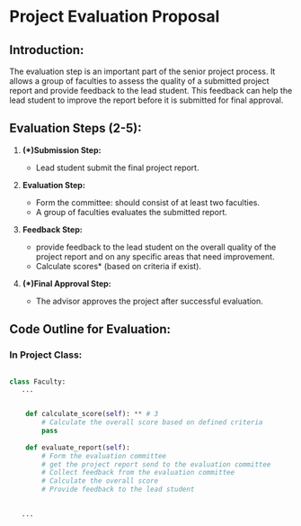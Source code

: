 # Project Evaluation Proposal

## Introduction:

The evaluation step is an important part of the senior project process. It allows a group of faculties to assess the quality of a submitted project report and provide feedback to the lead student. This feedback can help the lead student to improve the report before it is submitted for final approval.

## Evaluation Steps (2-5):

1. **(*)Submission Step:**
   - Lead student submit the final project report.

2. **Evaluation Step:**
   - Form the committee: should consist of at least two faculties.
   - A group of faculties evaluates the submitted report.

3. **Feedback Step:**
   - provide feedback to the lead student on the overall quality of the project report and on any specific areas that need improvement.
   - Calculate scores* (based on criteria if exist).

4. **(*)Final Approval Step:**
   - The advisor approves the project after successful evaluation.

## Code Outline for Evaluation:

### In Project Class:

```python

class Faculty:
   ...


    def calculate_score(self): ** # 3
        # Calculate the overall score based on defined criteria
        pass
        
    def evaluate_report(self):
        # Form the evaluation committee
        # get the project report send to the evaluation committee
        # Collect feedback from the evaluation committee
        # Calculate the overall score
        # Provide feedback to the lead student

   
   ...
